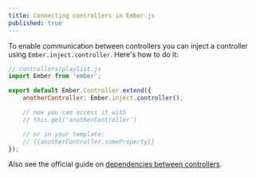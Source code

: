 ```yaml
---
title: Connecting controllers in Ember.js
published: true
---
```



To enable communication between controllers you can inject a controller using `Ember.inject.controller`. Here's how to do it:

```javascript
// controllers/playlist.js
import Ember from 'ember';

export default Ember.Controller.extend({
    anotherController: Ember.inject.controller(),

    // now you can access it with
    // this.get('anotherController')

    // or in your template:
    // {{anotherController.someProperty}}
});
```

Also see the official guide on [dependencies between controllers](http://guides.emberjs.com/v1.13.0/controllers/dependencies-between-controllers/).
